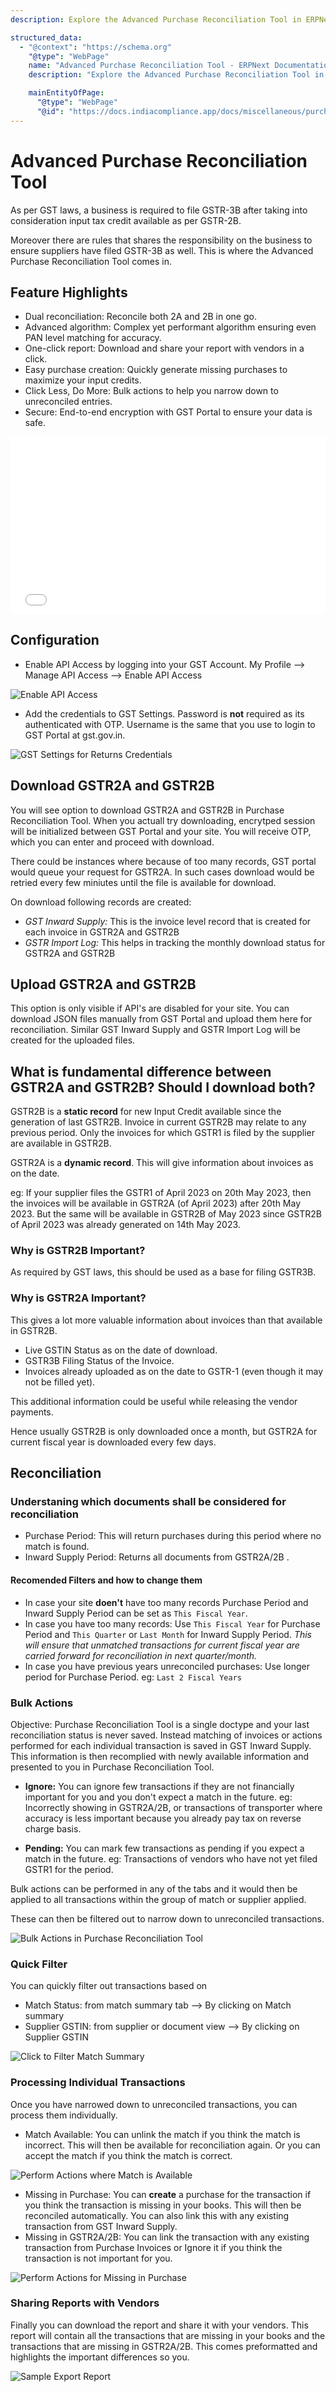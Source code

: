 ```yaml
---
description: Explore the Advanced Purchase Reconciliation Tool in ERPNext, designed to streamline the reconciliation process with GST returns. Learn about its dual reconciliation feature, advanced matching algorithm, one-click report generation, and secure end-to-end encryption with the GST Portal. Follow the configuration steps, download and upload processes for GSTR2A and GSTR2B, and understand the significance of each. Utilize bulk actions, quick filters, and individual transaction processing to efficiently reconcile your purchases. Share insightful reports with vendors to maintain accurate records and compliance.

structured_data:
  - "@context": "https://schema.org"
    "@type": "WebPage"
    name: "Advanced Purchase Reconciliation Tool - ERPNext Documentation"
    description: "Explore the Advanced Purchase Reconciliation Tool in ERPNext, designed to streamline the reconciliation process with GST returns. Learn about its dual reconciliation feature, advanced matching algorithm, one-click report generation, and secure end-to-end encryption with the GST Portal. Follow the configuration steps, download and upload processes for GSTR2A and GSTR2B, and understand the significance of each. Utilize bulk actions, quick filters, and individual transaction processing to efficiently reconcile your purchases. Share insightful reports with vendors to maintain accurate records and compliance."

    mainEntityOfPage:
      "@type": "WebPage"
      "@id": "https://docs.indiacompliance.app/docs/miscellaneous/purchase_reconciliation_tool"
---
```



# Advanced Purchase Reconciliation Tool

As per GST laws, a business is required to file GSTR-3B after taking into consideration input tax credit available as per GSTR-2B. 

Moreover there are rules that shares the responsibility on the business to ensure suppliers have filed GSTR-3B as well. This is where the Advanced Purchase Reconciliation Tool comes in.

## Feature Highlights

- Dual reconciliation: Reconcile both 2A and 2B in one go.
- Advanced algorithm: Complex yet performant algorithm ensuring even PAN level matching for accuracy.
- One-click report: Download and share your report with vendors in a click.
- Easy purchase creation: Quickly generate missing purchases to maximize your input credits.
- Click Less, Do More: Bulk actions to help you narrow down to unreconciled entries.
- Secure: End-to-end encryption with GST Portal to ensure your data is safe.

<div style="position: relative; padding-bottom: 56.25%; height: 0;">
	<iframe style="position: absolute; top: 0; left: 0; width: 100%; height: 100%;"  src="//www.youtube.com/embed/hDRGq0dlP_c?autoplay=1&amp;feature=oembed&amp;wmode=opaque" frameborder="0" allowfullscreen>
	</iframe>
</div>

## Configuration

- Enable API Access by logging into your GST Account. My Profile --> Manage API Access --> Enable API Access

![Enable API Access](./assets/enable_api_access.png)

- Add the credentials to GST Settings. Password is **not** required as its authenticated with OTP. Username is the same that you use to login to GST Portal at gst.gov.in.

![GST Settings for Returns Credentials](./assets/gst_settings_for_returns_credentials.png)

## Download GSTR2A and GSTR2B

You will see option to download GSTR2A and GSTR2B in Purchase Reconciliation Tool. When you actuall try downloading, encrytped session will be initialized between GST Portal and your site. You will receive OTP, which you can enter and proceed with download.

There could be instances where because of too many records, GST portal would queue your request for GSTR2A. In such cases download would be retried every few miniutes until the file is available for download.

On download following records are created:
- *GST Inward Supply:* This is the invoice level record that is created for each invoice in GSTR2A and GSTR2B
- *GSTR Import Log:* This helps in tracking the monthly download status for GSTR2A and GSTR2B

## Upload GSTR2A and GSTR2B

This option is only visible if API's are disabled for your site. You can download JSON files manually from GST Portal and upload them here for reconciliation. Similar GST Inward Supply and GSTR Import Log will be created for the uploaded files.

## What is fundamental difference between GSTR2A and GSTR2B? Should I download both?

GSTR2B is a **static record** for new Input Credit available since the generation of last GSTR2B. Invoice in current GSTR2B may relate to any previous period. Only the invoices for which GSTR1 is filed by the supplier are available in GSTR2B.

GSTR2A is a **dynamic record**. This will give information about invoices as on the date.

eg: If your supplier files the GSTR1 of April 2023 on 20th May 2023, then the invoices will be available in GSTR2A (of April 2023) after 20th May 2023. But the same will be available in GSTR2B of May 2023 since GSTR2B of April 2023 was already generated on 14th May 2023.

### Why is GSTR2B Important?
As required by GST laws, this should be used as a base for filing GSTR3B.

### Why is GSTR2A Important?
This gives a lot more valuable information about invoices than that available in GSTR2B.
- Live GSTIN Status as on the date of download.
- GSTR3B Filing Status of the Invoice.
- Invoices already uploaded as on the date to GSTR-1 (even though it may not be filled yet).

This additional information could be useful while releasing the vendor payments.

Hence usually GSTR2B is only downloaded once a month, but GSTR2A for current fiscal year is downloaded every few days.

## Reconciliation

### Understaning which documents shall be considered for reconciliation
- Purchase Period: This will return purchases during this period where no match is found.
- Inward Supply Period: Returns all documents from GSTR2A/2B .

#### Recomended Filters and how to change them
- In case your site **doen't** have too many records Purchase Period and Inward Supply Period can be set as `This Fiscal Year`.
- In case you have too many records: Use `This Fiscal Year` for Purchase Period and `This Quarter` or `Last Month` for Inward Supply Period. *This will ensure that unmatched transactions for current fiscal year are carried forward for reconciliation in next quarter/month.*
- In case you have previous years unreconciled purchases: Use longer period for Purchase Period. eg: `Last 2 Fiscal Years`

### Bulk Actions
Objective: Purchase Reconciliation Tool is a single doctype and your last reconciliation status is never saved. Instead matching of invoices or actions performed for each individual transaction is saved in GST Inward Supply. This information is then recomplied with newly available information and presented to you in Purchase Reconciliation Tool.

- **Ignore:** You can ignore few transactions if they are not financially important for you and you don't expect a match in the future. eg: Incorrectly showing in GSTR2A/2B, or transactions of transporter where accuracy is less important because you already pay tax on reverse charge basis.

- **Pending:** You can mark few transactions as pending if you expect a match in the future. eg: Transactions of vendors who have not yet filed GSTR1 for the period.

Bulk actions can be performed in any of the tabs and it would then be applied to all transactions within the group of match or supplier applied.

These can then be filtered out to narrow down to unreconciled transactions.

![Bulk Actions in Purchase Reconciliation Tool](./assets/bulk_actions_in_purchase_reconciliation_tool.png)

### Quick Filter
You can quickly filter out transactions based on

- Match Status: from match summary tab --> By clicking on Match summary
- Supplier GSTIN: from supplier or document view --> By clicking on Supplier GSTIN

![Click to Filter Match Summary](./assets/click_to_filter_match_summary.png)

### Processing Individual Transactions
Once you have narrowed down to unreconciled transactions, you can process them individually.

- Match Available: You can unlink the match if you think the match is incorrect. This will then be available for reconciliation again. Or you can accept the match if you think the match is correct.

![Perform Actions where Match is Available](./assets/perform_actions_where_match_is_available.png)

- Missing in Purchase: You can **create** a purchase for the transaction if you think the transaction is missing in your books. This will then be reconciled automatically. You can also link this with any existing transaction from GST Inward Supply.
- Missing in GSTR2A/2B: You can link the transaction with any existing transaction from Purchase Invoices or Ignore it if you think the transaction is not important for you.

![Perform Actions for Missing in Purchase](./assets/perform_actions_for_missing_in_purchase.png)

### Sharing Reports with Vendors
Finally you can download the report and share it with your vendors. This report will contain all the transactions that are missing in your books and the transactions that are missing in GSTR2A/2B. This comes preformatted and highlights the important differences so you.

![Sample Export Report](./assets/sample_export_report.png)